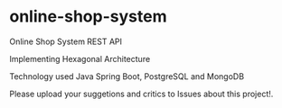# online-shop-system
Online Shop System REST API

Implementing Hexagonal Architecture

Technology used Java Spring Boot, PostgreSQL and MongoDB

Please upload your suggetions and critics to Issues about this project!. 
